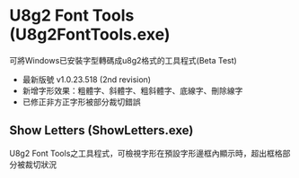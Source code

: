 # U8g2 Font Tools (U8g2FontTools.exe)
可將Windows已安裝字型轉碼成u8g2格式的工具程式(Beta Test)
- 最新版號 v1.0.23.518 (2nd revision)
- 新增字形效果：粗體字、斜體字、粗斜體字、底線字、刪除線字
- 已修正非方正字形被部分裁切錯誤

## Show Letters (ShowLetters.exe)
U8g2 Font Tools之工具程式，可檢視字形在預設字形邊框內顯示時，超出框格部分被裁切狀況